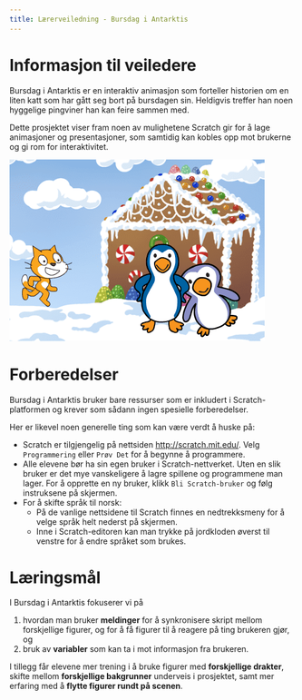 ```yaml
---
title: Lærerveiledning - Bursdag i Antarktis
---
```


# Informasjon til veiledere

Bursdag i Antarktis er en interaktiv animasjon som forteller historien
om en liten katt som har gått seg bort på bursdagen sin. Heldigvis
treffer han noen hyggelige pingviner han kan feire sammen med.

Dette prosjektet viser fram noen av mulighetene Scratch gir for å lage
animasjoner og presentasjoner, som samtidig kan kobles opp mot
brukerne og gi rom for interaktivitet.

![](bursdag_i_antarktis.png)

# Forberedelser

Bursdag i Antarktis bruker bare ressurser som er inkludert i
Scratch-platformen og krever som sådann ingen spesielle forberedelser.

Her er likevel noen generelle ting som kan være verdt å huske på:

+ Scratch er tilgjengelig på nettsiden <http://scratch.mit.edu/>. Velg
  `Programmering` eller `Prøv Det` for å begynne å programmere.
+ Alle elevene bør ha sin egen bruker i Scratch-nettverket. Uten en
  slik bruker er det mye vanskeligere å lagre spillene og programmene
  man lager. For å opprette en ny bruker, klikk `Bli Scratch-bruker`
  og følg instruksene på skjermen.
+ For å skifte språk til norsk:
    + På de vanlige nettsidene til Scratch finnes en nedtrekksmeny for
      å velge språk helt nederst på skjermen.
    + Inne i Scratch-editoren kan man trykke på jordkloden øverst til
      venstre for å endre språket som brukes.

# Læringsmål

I Bursdag i Antarktis fokuserer vi på

1. hvordan man bruker __meldinger__ for å synkronisere skript mellom
forskjellige figurer, og for å få figurer til å reagere på ting
brukeren gjør, og
2. bruk av __variabler__ som kan ta i mot informasjon fra brukeren.

I tillegg får elevene mer trening i å bruke figurer med __forskjellige
drakter__, skifte mellom __forskjellige bakgrunner__ underveis i
prosjektet, samt mer erfaring med å __flytte figurer rundt på
scenen__.

